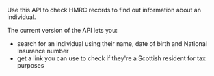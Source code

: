 Use this API to check HMRC records to find out information about an individual.

The current version of the API lets you:

* search for an individual using their name, date of birth and National Insurance number
* get a link you can use to check if they're a Scottish resident for tax purposes